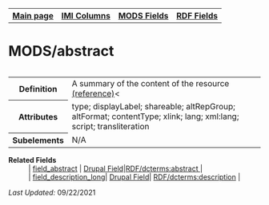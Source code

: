 <!DOCTYPE html>
<html>

<body>
<table style="width:100%">
  <tr>
    <th><a href="index.md">Main page</a></th>
	<th><a href="IMI.md">IMI Columns</a></th>
    <th><a href="MODS.md">MODS Fields</a></th>
    <th><a href="RDF.md">RDF Fields</a></th>
  </tr>
<table>

<h1>MODS/abstract</h1>
<table>
<tr>
	<th>Definition</th>
	<td>A summary of the content of the resource <a href="https://www.loc.gov/standards/mods/userguide/abstract.html"> (reference)</a><</td>
</tr>
<tr>
	<th>Attributes</th>
	<td>type; displayLabel; shareable; altRepGroup; altFormat; contentType; xlink; lang; xml:lang; script; transliteration</td>
</tr>
<tr>
	<th>Subelements</th>
	<td>N/A</td>
</tr>
</table>
<dl>
	<dt><b>Related Fields</b></dt>
		<dd>| <a href="field_abstract.md">field_abstract</a> |
		<a href="DrupalFields.md">Drupal Field</a>|<a href="rdf.dcterms.abstract.md">RDF/dcterms:abstract </a> |</dd>
		<dd>| <a href="field_description_long.md">field_description_long</a>|
		<a href="DrupalFields.md">Drupal Field</a>|
		<a href="rdf.dcterms.description.md">RDF/dcterms:description</a> |</dd>
</dl>
<p><i>Last Updated: </i>09/22/2021</p>
</body>
</html>
